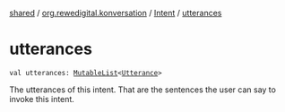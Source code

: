 [shared](../../index.md) / [org.rewedigital.konversation](../index.md) / [Intent](index.md) / [utterances](./utterances.md)

# utterances

`val utterances: `[`MutableList`](https://kotlinlang.org/api/latest/jvm/stdlib/kotlin.collections/-mutable-list/index.html)`<`[`Utterance`](../-utterance/index.md)`>`

The utterances of this intent. That are the sentences the user can say to invoke this intent.

